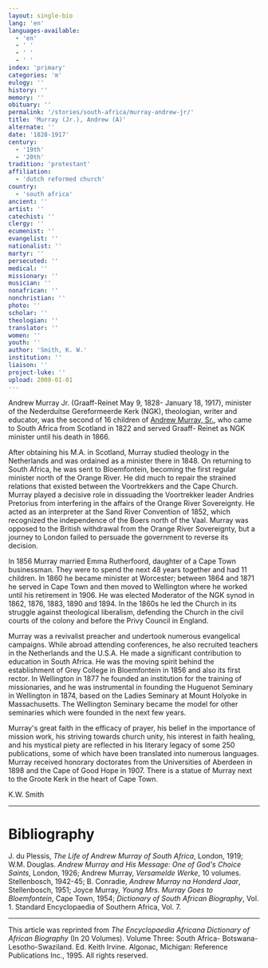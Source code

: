 ```yaml
---
layout: single-bio
lang: 'en'
languages-available:
  - 'en'
  - ' '
  - ' '
  - ' '
index: 'primary'
categories: 'm'
eulogy: ''
history: ''
memory: ''
obituary: ''
permalink: '/stories/south-africa/murray-andrew-jr/'
title: 'Murray (Jr.), Andrew (A)'
alternate: ''
date: '1828-1917'
century:
  - '19th'
  - '20th'
tradition: 'protestant'
affiliation:
  - 'dutch reformed church'
country:
  - 'south africa'
ancient: ''
artist: ''
catechist: ''
clergy: ''
ecumenist: ''
evangelist: ''
nationalist: ''
martyr: ''
persecuted: ''
medical: ''
missionary: ''
musician: ''
nonafrican: ''
nonchristian: ''
photo: ''
scholar: ''
theologian: ''
translator: ''
women: ''
youth: ''
author: 'Smith, K. W.'
institution: ''
liaison: ''
project-luke: ''
upload: 2000-01-01
---
```



Andrew Murray Jr. (Graaff-Reinet May 9, 1828- January 18,
1917), minister of the Nederduitse Gereformeerde Kerk (NGK),
theologian, writer and educator, was the second of 16 children
of [Andrew Murray, Sr.](murray_andrew_sr.html),
who came to South Africa from Scotland in 1822 and served
Graaff- Reinet as NGK minister until his death in 1866.

After obtaining his M.A. in Scotland, Murray studied theology in the Netherlands and was ordained as a minister there in 1848. On returning to South Africa, he was sent to Bloemfontein, becoming the first regular minister north of the Orange River. He did much to repair the strained relations that existed between the Voortrekkers and the Cape Church. Murray played a decisive role in dissuading the Voortrekker leader Andries Pretorius from interfering in the affairs of the Orange River Sovereignty. He acted as an interpreter at the Sand River Convention of 1852, which recognized the independence of the Boers north of the Vaal. Murray was opposed to the British withdrawal from the Orange River Sovereignty, but a journey to London failed to persuade the government to reverse its decision.

In 1856 Murray married Emma Rutherfoord, daughter of a Cape Town businessman. They were to spend the next 48 years together and had 11 children. In 1860 he became minister at Worcester; between 1864 and 1871 he served in Cape Town and then moved to Wellington where he worked until his retirement in 1906. He was elected Moderator of the NGK synod in 1862, 1876, 1883, 1890 and 1894. In the 1860s he led the Church in its struggle against theological liberalism, defending the Church in the civil courts of the colony and before the Privy Council in England.

Murray was a revivalist preacher and undertook numerous evangelical campaigns. While abroad attending conferences, he also recruited teachers in the Netherlands and the U.S.A. He made a significant contribution to education in South Africa. He was the moving spirit behind the establishment of Grey College in Bloemfontein in 1856 and also its first rector. In Wellington in 1877 he founded an institution for the training of missionaries, and he was instrumental in founding the Huguenot Seminary in Wellington in 1874, based on the Ladies Seminary at Mount Holyoke in Massachusetts. The Wellington Seminary became the model for other seminaries which were founded in the next few years.

Murray's great faith in the efficacy of prayer, his belief in the importance of mission work, his striving towards church unity, his interest in faith healing, and his mystical piety are reflected in his literary legacy of some 250 publications, some of which have been translated into numerous languages. Murray received honorary doctorates from the Universities of Aberdeen in 1898 and the Cape of Good Hope in 1907. There is a statue of Murray next to the Groote Kerk in the heart of Cape Town.

K.W. Smith

---

# Bibliography

J. du Plessis, *The Life of Andrew Murray of South Africa*, London, 1919; W.M. Douglas. *Andrew Murray and His Message: One of God's Choice Saints*, London, 1926; Andrew Murray, *Versamelde Werke*, 10 volumes. Stellenbosch, 1942-45; B. Conradie, *Andrew Murray na Honderd Jaar*, Stellenbosch, 1951; Joyce Murray, *Young Mrs. Murray Goes to Bloemfontein*, Cape Town, 1954; *Dictionary of South African Biography*, Vol. 1. Standard Encyclopaedia of Southern Africa, Vol. 7.

---

This article was reprinted from *The Encyclopaedia Africana Dictionary of African Biography* (In 20 Volumes). Volume Three: South Africa- Botswana-Lesotho-Swaziland. Ed. Keith Irvine. Algonac, Michigan: Reference Publications Inc., 1995.  All rights reserved.